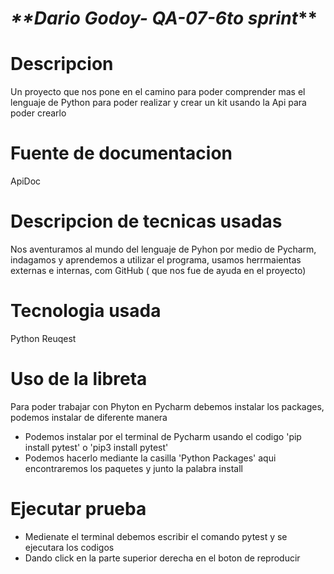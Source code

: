 # _**Dario Godoy- QA-07-6to sprint_**
# Descripcion 
Un proyecto que nos pone en el camino para poder comprender mas el lenguaje de Python
para poder realizar y crear un kit usando la Api para poder crearlo
# Fuente de documentacion 
ApiDoc
# Descripcion de tecnicas usadas
Nos aventuramos al mundo del lenguaje de Pyhon por medio
de Pycharm, indagamos y aprendemos a utilizar el programa, 
usamos herrmaientas externas e internas, com GitHub ( que nos fue de ayuda en el proyecto)
# Tecnologia usada 
Python
Reuqest 
# Uso de la libreta
Para poder trabajar con Phyton en Pycharm debemos instalar los packages, podemos instalar de diferente manera
* Podemos instalar por el terminal de Pycharm usando el codigo 'pip install pytest' o 'pip3 install pytest'
* Podemos hacerlo mediante la casilla 'Python Packages' aqui encontraremos los paquetes y junto la palabra install
# Ejecutar prueba
* Medienate el terminal debemos escribir el comando pytest y se ejecutara los codigos 
* Dando click en la parte superior derecha en el boton de reproducir 